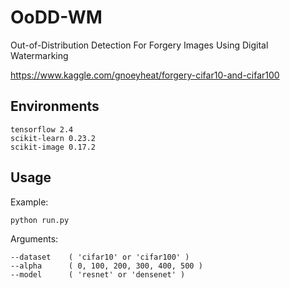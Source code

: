 # OoDD-WM
Out-of-Distribution Detection For Forgery Images Using Digital Watermarking

https://www.kaggle.com/gnoeyheat/forgery-cifar10-and-cifar100

## Environments
	tensorflow 2.4
	scikit-learn 0.23.2
	scikit-image 0.17.2
	
## Usage

Example:  

	python run.py

Arguments:  

	--dataset    ( 'cifar10' or 'cifar100' )
	--alpha      ( 0, 100, 200, 300, 400, 500 )
	--model      ( 'resnet' or 'densenet' )
